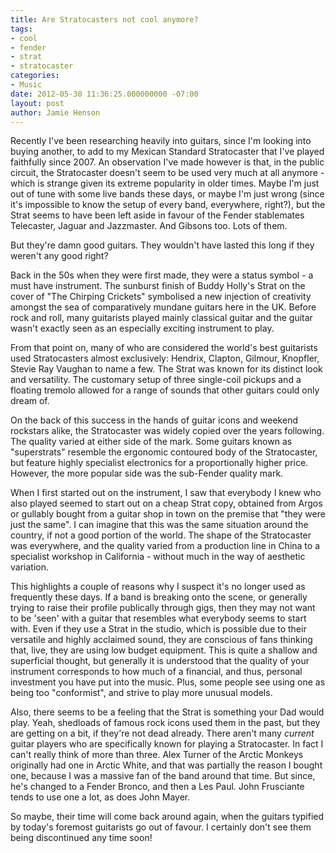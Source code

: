 ```yaml
---
title: Are Stratocasters not cool anymore?
tags:
- cool
- fender
- strat
- stratocaster
categories:
- Music
date: 2012-05-30 11:36:25.000000000 -07:00
layout: post
author: Jamie Henson
---
```


Recently I've been researching heavily into guitars, since I'm looking into buying another, to add to my Mexican Standard Stratocaster that I've played faithfully since 2007\. An observation I've made however is that, in the public circuit, the Stratocaster doesn't seem to be used very much at all anymore - which is strange given its extreme popularity in older times. Maybe I'm just out of tune with some live bands these days, or maybe I'm just wrong (since it's impossible to know the setup of every band, everywhere, right?), but the Strat seems to have been left aside in favour of the Fender stablemates Telecaster, Jaguar and Jazzmaster. And Gibsons too. Lots of them.

But they're damn good guitars. They wouldn't have lasted this long if they weren't any good right?

<!-- more -->

Back in the 50s when they were first made, they were a status symbol - a must have instrument. The sunburst finish of Buddy Holly's Strat on the cover of "The Chirping Crickets" symbolised a new injection of creativity amongst the sea of comparatively mundane guitars here in the UK. Before rock and roll, many guitarists played mainly classical guitar and the guitar wasn't exactly seen as an especially exciting instrument to play.

From that point on, many of who are considered the world's best guitarists used Stratocasters almost exclusively: Hendrix, Clapton, Gilmour, Knopfler, Stevie Ray Vaughan to name a few. The Strat was known for its distinct look and versatility. The customary setup of three single-coil pickups and a floating tremolo allowed for a range of sounds that other guitars could only dream of.

On the back of this success in the hands of guitar icons and weekend rockstars alike, the Stratocaster was widely copied over the years following. The quality varied at either side of the mark. Some guitars known as "superstrats" resemble the ergonomic contoured body of the Stratocaster, but feature highly specialist electronics for a proportionally higher price. However, the more popular side was the sub-Fender quality mark.

When I first started out on the instrument, I saw that everybody I knew who also played seemed to start out on a cheap Strat copy, obtained from Argos or gullably bought from a guitar shop in town on the premise that "they were just the same". I can imagine that this was the same situation around the country, if not a good portion of the world. The shape of the Stratocaster was everywhere, and the quality varied from a production line in China to a specialist workshop in California - without much in the way of aesthetic variation.

This highlights a couple of reasons why I suspect it's no longer used as frequently these days. If a band is breaking onto the scene, or generally trying to raise their profile publically through gigs, then they may not want to be 'seen' with a guitar that resembles what everybody seems to start with. Even if they use a Strat in the studio, which is possible due to their versatile and highly acclaimed sound, they are conscious of fans thinking that, live, they are using low budget equipment. This is quite a shallow and superficial thought, but generally it is understood that the quality of your instrument corresponds to how much of a financial, and thus, personal investment you have put into the music. Plus, some people see using one as being too "conformist", and strive to play more unusual models.

Also, there seems to be a feeling that the Strat is something your Dad would play. Yeah, shedloads of famous rock icons used them in the past, but they are getting on a bit, if they're not dead already. There aren't many *current* guitar players who are specifically known for playing a Stratocaster. In fact I can't really think of more than three. Alex Turner of the Arctic Monkeys originally had one in Arctic White, and that was partially the reason I bought one, because I was a massive fan of the band around that time. But since, he's changed to a Fender Bronco, and then a Les Paul. John Frusciante tends to use one a lot, as does John Mayer.

So maybe, their time will come back around again, when the guitars typified by today's foremost guitarists go out of favour. I certainly don't see them being discontinued any time soon!